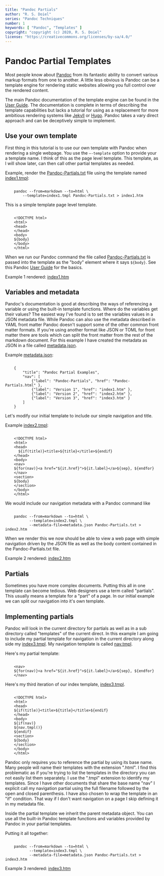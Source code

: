 ```yaml
---
title: "Pandoc Partials"
author: "R. S. Doiel"
series: "Pandoc Techniques"
number: 1
keywords: [ "Pandoc", "Templates" ]
copyright: "copyright (c) 2020, R. S. Doiel"
license: "https://creativecommons.org/licenses/by-sa/4.0/"
---
```



Pandoc Partial Templates
========================

Most people know about [Pandoc](https://pandoc.org/) from its
fantastic ability to convert various markup formats from one to
another. A little less obvious is Pandoc can be a template engine
for rendering static websites allowing you full control over the
rendered content.

The main Pandoc documentation of the template engine can be found
in the [User Guide](https://pandoc.org/MANUAL.html#templates).
The documentation is complete in terms of describing the template
capabilities but lacks a tutorial for using as a replacement for more
ambitious rendering systems like [Jekyll](https://jekyllrb.com/) or
[Hugo](https://gohugo.io/). Pandoc takes a vary direct approach and
can be deceptively simple to implement.

Use your own template
---------------------

First thing in this tutorial is to use our own template with Pandoc
when rendering a single webpage. You use the `–-template` option to
provide your a template name. I think of this as the page level template.
This template, as I will show later, can then call other partial
templates as needed.

Example, render the [Pandoc-Partials.txt](Pandoc-Partials.txt) file using the
template named [index1.tmpl](index1.tmpl):

~~~{.shell}

    pandoc --from=markdown --to=html \
        --template=index1.tmpl Pandoc-Partials.txt > index1.htm

~~~

This is a simple template page level template.

~~~{.html-code}

    <!DOCTYPE html>
    <html>
    <head>
    </head>
    <body>
    ${body}
    </body>
    </html>

~~~

When we run our Pandoc command the file called
[Pandoc-Partials.txt](Pandoc-Partials.txt) is passed into the template as
the "body" element where it says `${body}`. See this Pandoc 
[User Guide](https://pandoc.org/MANUAL.html#templates) for the basics.

Example 1 rendered: [index1.htm](index1.htm)

Variables and metadata
----------------------

Pandoc's documentation is good at describing the
ways of referencing a variable or using the built-in
template functions. Where do the variables get their values?
The easiest way I've found is to set the variables values in
a JSON metadata file.  While Pandoc can also use the metadata
described in YAML front matter Pandoc doesn't support some of the
other common front matter formats.  If you're using another format
like JSON or TOML for front matter there are tools which can split
the front matter from the rest of the markdown document. For
this example I have created the metadata as JSON in a file
called [metadata.json](metadata.json).

Example [metadata.json](metadata.json):

~~~{.json}

    {
        "title": "Pandoc Partial Examples",
        "nav": [
            {"label": "Pandoc-Partials", "href": "Pandoc-Partials.html" },
            {"label": "Version 1", "href": "index1.htm" },
            {"label": "Version 2", "href": "index2.htm" },
            {"label": "Version 3", "href": "index3.htm" }
        ]
    }

~~~

Let's modify our initial template to include our simple navigation
and title.

Example [index2.tmpl](index2.tmpl):

~~~{.html-code}

    <!DOCTYPE html>
    <html>
    <head>
      ${if(title)}<title>${title}</title>${endif}
    </head>
    <body>
    <nav>
    ${for(nav)}<a href="${it.href}">${it.label}</a>${sep}, ${endfor}
    </nav>
    <section>
    ${body}
    </section>
    </body>
    </html>

~~~

We would include our navigation metadata with a Pandoc command like

~~~{.shell}

    pandoc --from=markdown --to=html \
           --template=index2.tmpl \
           --metadata-file=metadata.json Pandoc-Partials.txt > index2.htm

~~~

When we render this we now should be able to view a web page
with simple navigation driven by the JSON file as well as the
body content contained in the Pandoc-Partials.txt file.

Example 2 rendered: [index2.htm](index2.htm)

Partials
--------

Sometimes you have more complex documents. Putting this all in
one template can become tedious. Web designers use a term called
"partials". This usually means a template for a "part" of a page.
In our initial example we can split our navigation into it's own
template.

Implementing partials
---------------------

Pandoc will look in the current directory for partials as well
as in a sub directory called "templates" of the current direct.
In this example I am going to include my partial template for
navigation in the current directory along side my
[index3.tmpl](index3.tmpl).  My navigation template is called
[nav.tmpl](nav.tmpl).

Here's my partial template:

~~~{.html-code}

    <nav>
    ${for(nav)}<a href="${it.href}">${it.label}</a>${sep}, ${endfor}
    </nav>

~~~

Here's my third iteration of our index template, [index3.tmpl](index3.tmpl).

~~~{.html-code}

    <!DOCTYPE html>
    <html>
    <head>
    ${if(title)}<title>${title}</title>${endif}
    </head>
    <body>
    ${if(nav)}
    ${nav.tmpl()}
    ${endif}
    <section>
    ${body}
    </section>
    </body>
    </html>

~~~

Pandoc only requires you to reference the partial by using
its base name. Many people will name their templates with the
extension ".html". I find this problematic as if you're trying
to list the templates in the directory you can not easily list
them separately. I use the ".tmpl" extension to identify my templates.
Since I have other documents that share the base name "nav" I
explicit call my navigation partial using the full filename followed
by the open and closed parenthesis. I have also chosen to wrap
the template in an "if" condition. That way if I don't want navigation
on a page I skip defining it in my metadata file.

Inside the partial template we inherit the parent metadata object.
You can use all the built-in Pandoc template functions and variables
provided by Pandoc in your partial templates.

Putting it all together:

~~~{.shell}

    pandoc --from=markdown --to=html \
           --template=index3.tmpl \
           --metadata-file=metadata.json Pandoc-Partials.txt > index3.htm

~~~

Example 3 rendered: [index3.htm](index3.htm)



